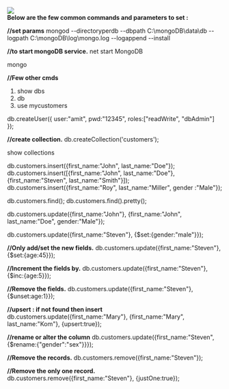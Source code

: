 <img src="https://encrypted-tbn0.gstatic.com/images?q=tbn:ANd9GcTFYY4tvPtflf1l9JJF2cVc7jlIYdbZFKQyK1S4P_jcQxbZVwFs" style="max-width: 100%;">

<br>
<b>Below are the few common commands and parameters to set : </b><br>

<b>//set params</b>
mongod --directoryperdb --dbpath C:\mongoDB\data\db --logpath C:\mongoDB\log\mongo.log  --logappend  --install

<b>//to start mongoDB service.</b>
net start MongoDB

mongo

<b>//Few other cmds</b>
1. show dbs
2. db
3. use mycustomers

db.createUser({
user:"amit",
pwd:"12345",
roles:["readWrite", "dbAdmin"]
});

<b>//create collection.</b>
db.createCollection('customers');

show collections

db.customers.insert({first_name:"John", last_name:"Doe"});
db.customers.insert([{first_name:"John", last_name:"Doe"},{first_name:"Steven", last_name:"Smith"}]);
db.customers.insert({first_name:"Roy", last_name:"Miller", gender :"Male"});

db.customers.find();
db.customers.find().pretty();

db.customers.update({first_name:"John"}, {first_name:"John", last_name:"Doe", gender:"Male"});

db.customers.update({first_name:"Steven"}, {$set:{gender:"male"}});

<b>//Only add/set the new fields.</b>
db.customers.update({first_name:"Steven"}, {$set:{age:45}});

<b>//Increment the fields by.</b>
db.customers.update({first_name:"Steven"}, {$inc:{age:5}});

<b>//Remove the fields.</b>
db.customers.update({first_name:"Steven"},{$unset:age:1}});

<b>//upsert : if not found then insert</b>
db.customers.update({first_name:"Mary"}, {first_name:"Mary", last_name:"Kom"}, {upsert:true});

<b>//rename or alter the column</b>
db.customers.update({first_name:"Steven", {$rename:{"gender":"sex"}}});

<b>//Remove the records.</b>
db.customers.remove({first_name:"Steven"});

<b>//Remove the only one record.</b>
db.customers.remove({first_name:"Steven"}, {justOne:true});


